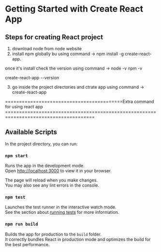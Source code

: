 # Getting Started with Create React App

## Steps for creating React project
1. download node from node website
2. install npm globally bu using command -> npm install -g create-react-app.

once it's install check the version using command ->
node -v
npm -v

create-react-app --version

3. go inside the project directories and ctrate app using command -> create-react-app <projectname>

==========================================Extra command for using react app ======================================================================================

## Available Scripts

In the project directory, you can run:

### `npm start`

Runs the app in the development mode.\
Open [http://localhost:3000](http://localhost:3000) to view it in your browser.

The page will reload when you make changes.\
You may also see any lint errors in the console.

### `npm test`

Launches the test runner in the interactive watch mode.\
See the section about [running tests](https://facebook.github.io/create-react-app/docs/running-tests) for more information.

### `npm run build`

Builds the app for production to the `build` folder.\
It correctly bundles React in production mode and optimizes the build for the best performance.

